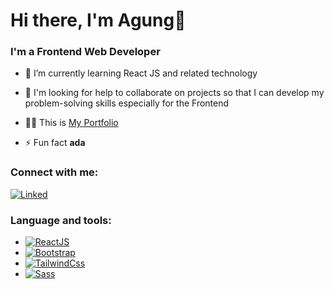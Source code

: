 # Hi there, I'm Agung👋
### I'm a Frontend Web Developer

- 🌱 I’m currently learning React JS and related technology

- 🤝 I'm looking for help to collaborate on projects so that I can develop my problem-solving skills especially for the Frontend

- 👨‍💻 This is [My Portfolio](https://rikkyagung.github.io/)

- ⚡ Fun fact **ada**

### Connect with me:
[![Linked][LinkedIn]][LinkedIn-Url]  
  
[LinkedIn]: https://img.shields.io/badge/LinkedIn-0077B5?style=for-the-badge&logo=linkedin&logoColor=white
[LinkedIn-Url]: https://www.linkedin.com/in/rikkyagung/

### Language and tools:
- [![ReactJS]][React-url]
- [![Bootstrap]][Bootstrap-Url]
- [![TailwindCss]][Tailwind-url]
- [![Sass]][Sass-url]

[ReactJS]: https://img.shields.io/badge/React-20232A?style=for-the-badge&logo=react&logoColor=61DAFB
[React-url]: https://reactjs.org/
[Bootstrap]: https://img.shields.io/badge/Bootstrap-563D7C?style=for-the-badge&logo=bootstrap&logoColor=white
[Bootstrap-url]: https://getbootstrap.com/
[TailwindCss]: https://img.shields.io/badge/Tailwind_CSS-38B2AC?style=for-the-badge&logo=tailwind-css&logoColor=white
[Tailwind-url]: https://tailwindcss.com/
[Sass]: https://img.shields.io/badge/Sass-CC6699?style=for-the-badge&logo=sass&logoColor=white
[Sass-url]: https://sass-lang.com/

<!---
rikkyagung/rikkyagung is a ✨ special ✨ repository because its `README.md` (this file) appears on your GitHub profile.
You can click the Preview link to take a look at your changes.
--->

